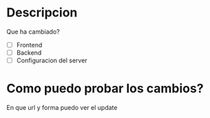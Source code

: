 # Descripcion
Que ha cambiado?

- [ ] Frontend
- [ ] Backend
- [ ] Configuracion del server

# Como puedo probar los cambios?
En que url y forma puedo ver el update
